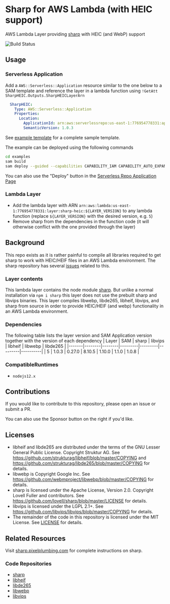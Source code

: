 # Sharp for AWS Lambda (with HEIC support)
AWS Lambda Layer providing [sharp](https://github.com/lovell/sharp) with HEIC (and WebP) support

![Build Status](https://codebuild.us-east-1.amazonaws.com/badges?uuid=eyJlbmNyeXB0ZWREYXRhIjoiKzJabytWb002SWpGcnVPMFp2K2VIZVR3QTZkYkx5L1gyZmFyV281emxnNzRFeklPdWF6ZDdBVllBczA4MVFxdDhpZnBaMnNneFk5WWx4Y3ZxUkplejIwPSIsIml2UGFyYW1ldGVyU3BlYyI6IkJKYlVqRVNSQlk2am5rUmwiLCJtYXRlcmlhbFNldFNlcmlhbCI6MX0%3D&branch=main)


## Usage

### Serverless Application
Add a `AWS::Serverless::Application` resource similar to the one below to a SAM template and reference the layer in a lambda function using `!GetAtt SharpHEIC.Outputs.SharpHEICLayerArn`

```yaml
  SharpHEIC:
    Type: AWS::Serverless::Application
    Properties:
      Location:
        ApplicationId: arn:aws:serverlessrepo:us-east-1:776954778331:applications/sharp-heic
        SemanticVersion: 1.0.3
```
See [example template](examples/sam-template.yaml) for a complete sample template.

The example can be deployed using the following commands
```bash
cd examples
sam build
sam deploy --guided --capabilities CAPABILITY_IAM CAPABILITY_AUTO_EXPAND
```

You can also use the "Deploy" button in the [Serverless Repo Application Page](https://serverlessrepo.aws.amazon.com/applications/us-east-1/776954778331/sharp-heic)

### Lambda Layer
- Add the lambda layer with ARN `arn:aws:lambda:us-east-1:776954778331:layer:sharp-heic:${LAYER_VERSION}` to any lambda function (replace `${LAYER_VERSION}` with the desired version, e.g. `5`)
- Remove sharp from the dependencies in the function code (it will otherwise conflict with the one provided through the layer)


## Background
This repo exists as it is rather painful to compile all libraries required to get sharp to work with HEIC/HEIF files in an AWS Lambda environment. The sharp repository has several [issues](https://github.com/lovell/sharp/issues) related to this.


### Layer contents
This lambda layer contains the node module [sharp](https://github.com/lovell/sharp). But unlike a normal installation via `npm i sharp` this layer does not use the prebuilt sharp and libvips binaries. This layer compiles libwebp, libde265, libheif, libvips, and sharp from source in order to provide HEIC/HEIF (and webp) functionality in an AWS Lambda environment.

### Dependencies
The following table lists the layer version and SAM Application version together with the version of each dependency
| Layer |    SAM |  sharp | libvips | libheif | libwebp | libde265 |
|-------|--------|--------|---------|---------|---------|----------|
|     5 |  1.0.3 | 0.27.0 |  8.10.5 |  1.10.0 |   1.1.0 |    1.0.8 |

### CompatibleRuntimes
- `nodejs12.x`


## Contributions
If you would like to contribute to this repository, please open an issue or submit a PR.

You can also use the Sponsor button on the right if you'd like.

## Licenses
- libheif and libde265 are distributed under the terms of the GNU Lesser General Public License. Copyright Struktur AG. See https://github.com/strukturag/libheif/blob/master/COPYING and https://github.com/strukturag/libde265/blob/master/COPYING for details.
- libwebp is Copyright Google Inc. See https://github.com/webmproject/libwebp/blob/master/COPYING for details.
- sharp is licensed under the Apache License, Version 2.0. Copyright Lovell Fuller and contributors. See https://github.com/lovell/sharp/blob/master/LICENSE for details.
- libvips is licensed under the LGPL 2.1+. See https://github.com/libvips/libvips/blob/master/COPYING for details.
- The remainder of the code in this repository is licensed under the MIT License. See [LICENSE](LICENSE) for details.

## Related Resources
Visit [sharp.pixelplumbing.com](https://sharp.pixelplumbing.com/) for complete instructions on sharp.

### Code Repositories
- [sharp](https://github.com/lovell/sharp)
- [libheif](https://github.com/strukturag/libheif)
- [libde265](https://github.com/strukturag/libde265)
- [libwebp](https://github.com/webmproject/libwebp)
- [libvips](https://github.com/libvips/libvips)
